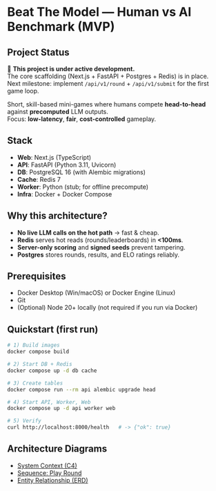 # Beat The Model — Human vs AI Benchmark (MVP)

## Project Status

🚧 **This project is under active development.**  
The core scaffolding (Next.js + FastAPI + Postgres + Redis) is in place.  
Next milestone: implement `/api/v1/round` + `/api/v1/submit` for the first game loop.


Short, skill-based mini-games where humans compete **head-to-head** against **precomputed** LLM outputs.  
Focus: **low-latency**, **fair**, **cost-controlled** gameplay.

## Stack

- **Web**: Next.js (TypeScript)
- **API**: FastAPI (Python 3.11, Uvicorn)
- **DB**: PostgreSQL 16 (with Alembic migrations)
- **Cache**: Redis 7
- **Worker**: Python (stub; for offline precompute)
- **Infra**: Docker + Docker Compose

## Why this architecture?

- **No live LLM calls on the hot path** → fast & cheap.
- **Redis** serves hot reads (rounds/leaderboards) in **<100ms**.
- **Server-only scoring** and **signed seeds** prevent tampering.
- **Postgres** stores rounds, results, and ELO ratings reliably.

## Prerequisites

- Docker Desktop (Win/macOS) or Docker Engine (Linux)
- Git
- (Optional) Node 20+ locally (not required if you run via Docker)

## Quickstart (first run)

```bash
# 1) Build images
docker compose build

# 2) Start DB + Redis
docker compose up -d db cache

# 3) Create tables
docker compose run --rm api alembic upgrade head

# 4) Start API, Worker, Web
docker compose up -d api worker web

# 5) Verify
curl http://localhost:8000/health   # -> {"ok": true}
```

## Architecture Diagrams

- [System Context (C4)](docs/uml/c4-system-context.svg)  
- [Sequence: Play Round](docs/uml/play-round-sequence.svg)  
- [Entity Relationship (ERD)](docs/uml/erd.svg)
